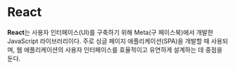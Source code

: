 # React

**React**는 사용자 인터페이스(UI)를 구축하기 위해 Meta(구 페이스북)에서 개발한 JavaScript 라이브러리이다. 주로 싱글 페이지 애플리케이션(SPA)을 개발할 때 사용되며, 웹 애플리케이션의 사용자 인터페이스를 효율적이고 유연하게 설계하는 데 중점을 둔다.
